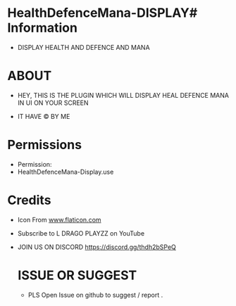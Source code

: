 # HealthDefenceMana-DISPLAY# Information 

- DISPLAY HEALTH AND DEFENCE AND MANA 

 # ABOUT 

- HEY, THIS IS THE PLUGIN WHICH WILL DISPLAY HEAL DEFENCE MANA IN UI ON YOUR SCREEN 

- IT HAVE  © BY ME 

 # Permissions

- Permission: 
- HealthDefenceMana-Display.use

 # Credits

- Icon From www.flaticon.com 

- Subscribe to L DRAGO PLAYZZ on YouTube

- JOIN US ON DISCORD https://discord.gg/thdh2bSPeQ


   #  ISSUE OR SUGGEST 
   
   - PLS Open Issue on github to suggest / report .
